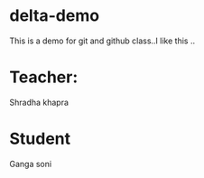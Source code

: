 # delta-demo
This is a demo for git and github class..I like this ..

# Teacher:
Shradha khapra

# Student
Ganga soni





